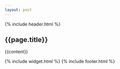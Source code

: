 ```yaml
---
layout: post
---
```

{% include header.html %}
<article class="article-col-2">
	<div>
		<h1 class="post-title">{{page.title}}</h1>
{{content}}
	</div>

{% include widget.html %}
{% include footer.html %}

